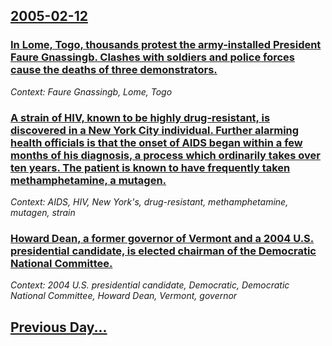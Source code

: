 ## [2005-02-12](/news/2005/02/12/index.md)

### [ In Lome, Togo, thousands protest the army-installed President Faure Gnassingb. Clashes with soldiers and police forces cause the deaths of three demonstrators. ](/news/2005/02/12/in-lome-togo-thousands-protest-the-army-installed-president-faure-gnassingbe-clashes-with-soldiers-and-police-forces-cause-the-deaths-of.md)
_Context: Faure Gnassingb, Lome, Togo_

### [ A strain of HIV, known to be highly drug-resistant, is discovered in a New York City individual. Further alarming health officials is that the onset of AIDS began within a few months of his diagnosis, a process which ordinarily takes over ten years.  The patient is known to have frequently taken methamphetamine, a mutagen.  ](/news/2005/02/12/a-strain-of-hiv-known-to-be-highly-drug-resistant-is-discovered-in-a-new-york-city-individual-further-alarming-health-officials-is-that.md)
_Context: AIDS, HIV, New York's, drug-resistant, methamphetamine, mutagen, strain_

### [ Howard Dean, a former governor of Vermont and a 2004 U.S. presidential candidate, is elected chairman of the Democratic National Committee. ](/news/2005/02/12/howard-dean-a-former-governor-of-vermont-and-a-2004-u-s-presidential-candidate-is-elected-chairman-of-the-democratic-national-committee.md)
_Context: 2004 U.S. presidential candidate, Democratic, Democratic National Committee, Howard Dean, Vermont, governor_

## [Previous Day...](/news/2005/02/11/index.md)

